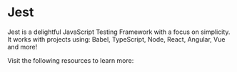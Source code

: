 # Jest

Jest is a delightful JavaScript Testing Framework with a focus on simplicity. It works with projects using: Babel, TypeScript, Node, React, Angular, Vue and more!

Visit the following resources to learn more: